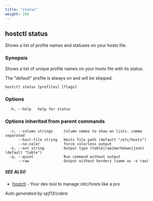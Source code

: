 ```yaml
---
title: "status"
weight: 100
---
```


## hostctl status

Shows a list of profile names and statuses on your hosts file.

### Synopsis


Shows a list of unique profile names on your hosts file with its status.

The "default" profile is always on and will be skipped.


```
hostctl status [profiles] [flags]
```

### Options

```
  -h, --help   help for status
```

### Options inherited from parent commands

```
  -c, --column strings     Column names to show on lists. comma separated
      --host-file string   Hosts file path (default "/etc/hosts")
      --no-color           force colorless output
  -o, --out string         Output type (table|raw|markdown|json) (default "table")
  -q, --quiet              Run command without output
      --raw                Output without borders (same as -o raw)
```

##### SEE ALSO

* [hostctl](/docs/cli-usage/hostctl)	 - Your dev tool to manage /etc/hosts like a pro

*Auto generated by spf13/cobra*
